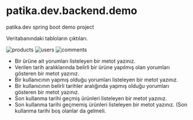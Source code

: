 # patika.dev.backend.demo
patika.dev spring boot demo project

Veritabanındaki tabloların çıktıları.

![products](https://user-images.githubusercontent.com/31712060/187036800-e3406e40-dab2-42b4-ae8c-27cdc53a1cc8.png)
![users](https://user-images.githubusercontent.com/31712060/187036802-39297ee1-d4b1-4710-ac33-cdf3ee4a5c53.png)
![comments](https://user-images.githubusercontent.com/31712060/187036803-b2799947-4cba-4aa0-9b83-75ecfcae4684.png)

- Bir ürüne ait yorumları listeleyen bir metot yazınız.
- Verilen tarih aralıklarında belirli bir ürüne yapılmış olan
yorumları gösteren bir metot yazınız.
- Bir kullanıcının yapmış olduğu yorumları listeleyen bir metot
yazınız.
- Bir kullanıcının belirli tarihler aralığında yapmış olduğu
yorumları gösteren bir metot yazınız.
- Son kullanma tarihi geçmiş ürünleri listeleyen bir metot yazınız.
- Son kullanma tarihi geçmemiş ürünleri listeleyen bir metot
yazınız. (Son kullanma tarihi boş olanlar da gelmeli.
